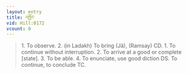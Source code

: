 ```yaml
---
layout: entry
title: འཁྱོང་
vid: Hill:0172
vcount: 0
---
```

> 1\. To observe\. 2\. (in Ladakh) To bring (Jä), (Ramsay) CD\. 1\. To continue without interruption\. 2\. To arrive at a good or complete [state]\. 3\. To be able\. 4\. To enunciate, use good diction DS\. To continue, to conclude TC\.



